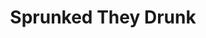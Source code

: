 ---
slug: sprunked-they-drunk
title: Sprunked They Drunk
description: "Sprunked They Drunk is an exciting online game. Play for free directly in your browser!"
icon: /images/new_mods/Sprunked They Drunk.png
url: https://wowtbc.net/sprunkin/sprunked-they-drunk/index.html
previewImage: /images/new_mods/Sprunked They Drunk.png
type: new mods

# SEO配置
seo:
  title: "Sprunked They Drunk - Play Free Online Game | Fun Browser Games"
  description: "Sprunked They Drunk - Play this fun online game for free in your browser. No download required!"
  ogImage: "/images/new_mods/Sprunked They Drunk.png"
  keywords: "sprunked-they-drunk, online game, browser game, free game, new mods game, play online"

videoUrls:
  - https://www.youtube.com/embed/example1
  - https://www.youtube.com/embed/example2

whyPlay:
  title: "Why Play Sprunked They Drunk?"
  items:
    - "Immersive Gameplay: Sprunked They Drunk offers an engaging and immersive gaming experience that will keep you entertained for hours"
    - "Challenging Levels: Test your skills with increasingly difficult challenges and obstacles"
    - "Beautiful Graphics: Enjoy stunning visuals and smooth animations that bring the game world to life"
    - "Regular Updates: New content and features are added regularly to keep the game fresh and exciting"
    - "Free to Play: Experience all the fun without spending a penny"
    - "Community Features: Connect with other players, share strategies, and compete for high scores"
    - "Cross-Platform: Play on any device with a web browser, no downloads required"

features:
  title: "Key Features of Sprunked They Drunk"
  image: "/images/new_mods/Sprunked They Drunk.png"
  items:
    - "Intuitive Controls: Easy to learn controls make Sprunked They Drunk accessible for players of all skill levels"
    - "Multiple Game Modes: Enjoy various gameplay options that provide different challenges and experiences"
    - "Character Customization: Personalize your gaming experience with unique characters and items"
    - "Achievement System: Complete special tasks to earn rewards and recognition"
    - "Leaderboards: Compete with players worldwide and see who can achieve the highest scores"

characteristics:
  title: "Game Characteristics"
  image: "/images/new_mods/Sprunked They Drunk.png"
  items:
    - "Genre: New mods game with elements of strategy and skill"
    - "Difficulty: Suitable for both casual gamers and those seeking a challenge"
    - "Play Time: Quick sessions or extended gameplay, depending on your preference"
    - "Art Style: Vibrant and engaging visuals that enhance the gaming experience"
    - "Sound Design: Immersive audio that complements the gameplay perfectly"

info: "Sprunked They Drunk is an exciting online game that offers players a unique and engaging gaming experience. With its intuitive controls, stunning visuals, and challenging gameplay, Sprunked They Drunk provides hours of entertainment for players of all ages and skill levels. Whether you're looking for a quick gaming session during a break or an extended play session, Sprunked They Drunk delivers an immersive experience that will keep you coming back for more. The game features multiple levels of increasing difficulty, ensuring that players are constantly challenged as they progress. With regular updates adding new content and features, Sprunked They Drunk remains fresh and exciting, providing endless entertainment options for its growing community of players."

howToPlayIntro: "Welcome to Sprunked They Drunk! This guide will walk you through the basics and help you master the game. Whether you're a beginner or looking to improve your skills, these tips and instructions will enhance your gaming experience."

howToPlaySteps:
  - title: "Getting Started"
    description: "Begin your Sprunked They Drunk adventure by familiarizing yourself with the controls. Use your keyboard or mouse to navigate through the game interface. The tutorial will guide you through the basic mechanics and help you understand the objectives."
  - title: "Understanding the Objectives"
    description: "In Sprunked They Drunk, your main goal is to progress through levels by completing specific objectives. Each level presents unique challenges that require different strategies and approaches."
  - title: "Mastering the Controls"
    description: "Practice using the controls to improve your precision and reaction time. Sprunked They Drunk requires quick reflexes and strategic thinking to overcome obstacles and defeat opponents."
  - title: "Utilizing Power-ups"
    description: "Collect power-ups throughout the game to enhance your abilities and overcome difficult challenges. Each power-up offers unique advantages that can be crucial for success."
  - title: "Developing Strategies"
    description: "As you progress in Sprunked They Drunk, develop effective strategies for different scenarios. Analyze patterns, anticipate challenges, and adapt your approach to maximize your performance."

faq:
  title: "Frequently Asked Questions about Sprunked They Drunk"
  items:
    - question: "Is Sprunked They Drunk free to play?"
      answer: "Yes, Sprunked They Drunk is completely free to play directly in your web browser. No downloads or purchases are required to enjoy the full game experience."
    - question: "Can I play Sprunked They Drunk on mobile devices?"
      answer: "Yes, Sprunked They Drunk is optimized for both desktop and mobile play. You can enjoy the game on any device with a web browser and internet connection."
    - question: "Are there any in-game purchases?"
      answer: "While Sprunked They Drunk is free to play, there may be optional in-game purchases available for cosmetic items or additional features that don't affect core gameplay."
    - question: "How often is Sprunked They Drunk updated?"
      answer: "The developers regularly update Sprunked They Drunk with new content, features, and improvements based on player feedback and game performance."
    - question: "Can I play Sprunked They Drunk offline?"
      answer: "Currently, Sprunked They Drunk requires an internet connection to play as it's a browser-based online game."
    - question: "Is Sprunked They Drunk suitable for children?"
      answer: "Yes, Sprunked They Drunk is designed to be family-friendly and suitable for players of all ages."
    - question: "How do I report bugs or issues?"
      answer: "If you encounter any problems while playing Sprunked They Drunk, you can report them through the game's support page or contact the developers directly through their website."
    - question: "Still Have Questions?"
      answer: "If you have additional questions about Sprunked They Drunk that aren't covered in this FAQ, please visit our support center or contact our customer service team for assistance."
---